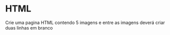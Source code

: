 # HTML
  Crie uma pagina HTML contendo 5 imagens e entre as imagens deverá criar duas linhas em branco
